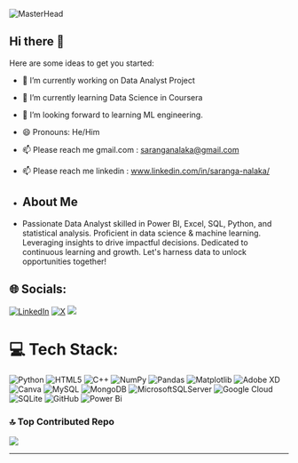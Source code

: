 
![MasterHead](https://repository-images.githubusercontent.com/588181932/e36ec678-7984-4cdd-8e4c-a3932772ff8e)
## Hi there 👋

Here are some ideas to get you started:

- 🔭 I’m currently working on Data Analyst Project 
- 🌱 I’m currently learning Data Science in Coursera 
- 👯 I’m looking forward to learning ML engineering.
- 😄 Pronouns: He/Him
- 📫 Please reach me gmail.com : saranganalaka@gmail.com
- 📫 Please reach me linkedin  : www.linkedin.com/in/saranga-nalaka/



- ## About Me 
- Passionate Data Analyst skilled in Power BI, Excel, SQL, Python, and statistical analysis. Proficient in data science & machine learning. Leveraging insights to drive impactful 
  decisions. Dedicated to continuous learning and growth. Let's harness data to unlock opportunities together!



## 🌐 Socials:
[![LinkedIn](https://img.shields.io/badge/LinkedIn-%230077B5.svg?logo=linkedin&logoColor=white)](https://linkedin.com/in/https://www.linkedin.com/in/saranga-nalaka-89b833257/) [![X](https://img.shields.io/badge/X-black.svg?logo=X&logoColor=white)](https://x.com/https://x.com/saranga2526) 
[![](https://visitcount.itsvg.in/api?id=SARANGA25&icon=0&color=0)](https://visitcount.itsvg.in)

# 💻 Tech Stack:
![Python](https://img.shields.io/badge/python-3670A0?style=for-the-badge&logo=python&logoColor=ffdd54) ![HTML5](https://img.shields.io/badge/html5-%23E34F26.svg?style=for-the-badge&logo=html5&logoColor=white) ![C++](https://img.shields.io/badge/c++-%2300599C.svg?style=for-the-badge&logo=c%2B%2B&logoColor=white) ![NumPy](https://img.shields.io/badge/numpy-%23013243.svg?style=for-the-badge&logo=numpy&logoColor=white) ![Pandas](https://img.shields.io/badge/pandas-%23150458.svg?style=for-the-badge&logo=pandas&logoColor=white) ![Matplotlib](https://img.shields.io/badge/Matplotlib-%23ffffff.svg?style=for-the-badge&logo=Matplotlib&logoColor=black) ![Adobe XD](https://img.shields.io/badge/Adobe%20XD-470137?style=for-the-badge&logo=Adobe%20XD&logoColor=#FF61F6) ![Canva](https://img.shields.io/badge/Canva-%2300C4CC.svg?style=for-the-badge&logo=Canva&logoColor=white) ![MySQL](https://img.shields.io/badge/mysql-4479A1.svg?style=for-the-badge&logo=mysql&logoColor=white) ![MongoDB](https://img.shields.io/badge/MongoDB-%234ea94b.svg?style=for-the-badge&logo=mongodb&logoColor=white) ![MicrosoftSQLServer](https://img.shields.io/badge/Microsoft%20SQL%20Server-CC2927?style=for-the-badge&logo=microsoft%20sql%20server&logoColor=white) ![Google Cloud](https://img.shields.io/badge/GoogleCloud-%234285F4.svg?style=for-the-badge&logo=google-cloud&logoColor=white) ![SQLite](https://img.shields.io/badge/sqlite-%2307405e.svg?style=for-the-badge&logo=sqlite&logoColor=white) ![GitHub](https://img.shields.io/badge/github-%23121011.svg?style=for-the-badge&logo=github&logoColor=white) ![Power Bi](https://img.shields.io/badge/power_bi-F2C811?style=for-the-badge&logo=powerbi&logoColor=black)

### 🔝 Top Contributed Repo
![](https://github-contributor-stats.vercel.app/api?username=SARANGA25&limit=5&theme=dark&combine_all_yearly_contributions=true)

---



<!-- Proudly created with GPRM ( https://gprm.itsvg.in ) -->

